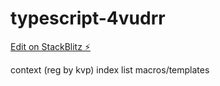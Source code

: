# typescript-4vudrr

[Edit on StackBlitz ⚡️](https://stackblitz.com/edit/typescript-4vudrr)

context (reg by kvp)
index
list
macros/templates
